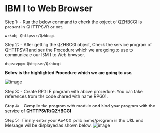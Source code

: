 # IBM I to Web Browser

Step 1: - Run the below command to check the object of QZHBCGI is present in QHTTPSVR or not.

    wrkobj Qhttpsvr/Qzhbcgi

Step 2: - After getting the QZHBCGI object, Check the service program of QHTTPSVR and see the Procedure which we are going to use to communicate our IBM I to Web browser.

    dspsrvpgm Qhttpsvr/Qzhbcgi
**Below is the highlighted Procedure which we are going to use.**

![image](https://user-images.githubusercontent.com/42302678/107364541-97bfc980-6b01-11eb-8eb8-c31afdce7ef8.png)
 
Step 3: - Create RPGLE program with above procedure. You can take references from the code shared with name RPG01.

Step 4: - Compile the program with module and bind your program with the service of **QHTTPSVR/QZHBCGI**

Step 5:- Finally enter your As400 Ip/lib name/program in the URL and Message will be displayed as shown below.
![image](https://user-images.githubusercontent.com/42302678/107364663-bfaf2d00-6b01-11eb-8551-db5a7f1d16b2.png)
 
